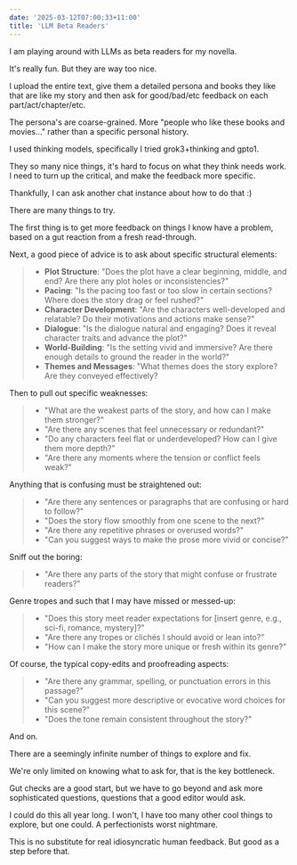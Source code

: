 ```yaml
---
date: '2025-03-12T07:00:33+11:00'
title: 'LLM Beta Readers'
---
```


I am playing around with LLMs as beta readers for my novella.

It's really fun. But they are way too nice.

I upload the entire text, give them a detailed persona and books they like that are like my story and then ask for good/bad/etc feedback on each part/act/chapter/etc.

The persona's are coarse-grained. More "people who like these books and movies..." rather than a specific personal history.

I used thinking models, specifically I tried grok3+thinking and gpto1.

They so many nice things, it's hard to focus on what they think needs work. I need to turn up the critical, and make the feedback more specific.

Thankfully, I can ask another chat instance about how to do that :)

There are many things to try.

The first thing is to get more feedback on things I know have a problem, based on a gut reaction from a fresh read-through.

Next, a good piece of advice is to ask about specific structural elements:

> * **Plot Structure**: "Does the plot have a clear beginning, middle, and end? Are there any plot holes or inconsistencies?"
> * **Pacing**: "Is the pacing too fast or too slow in certain sections? Where does the story drag or feel rushed?"
> * **Character Development**: "Are the characters well-developed and relatable? Do their motivations and actions make sense?"
> * **Dialogue**: "Is the dialogue natural and engaging? Does it reveal character traits and advance the plot?"
> * **World-Building**: "Is the setting vivid and immersive? Are there enough details to ground the reader in the world?"
> * **Themes and Messages**: "What themes does the story explore? Are they conveyed effectively?

Then to pull out specific weaknesses:

> * "What are the weakest parts of the story, and how can I make them stronger?"
> * "Are there any scenes that feel unnecessary or redundant?"
> * "Do any characters feel flat or underdeveloped? How can I give them more depth?"
> * "Are there any moments where the tension or conflict feels weak?"

Anything that is confusing must be straightened out:

> * "Are there any sentences or paragraphs that are confusing or hard to follow?"
> * "Does the story flow smoothly from one scene to the next?"
> * "Are there any repetitive phrases or overused words?"
> * "Can you suggest ways to make the prose more vivid or concise?"

Sniff out the boring:

> * "Are there any parts of the story that might confuse or frustrate readers?"

Genre tropes and such that I may have missed or messed-up:

> * "Does this story meet reader expectations for [insert genre, e.g., sci-fi, romance, mystery]?"
> * "Are there any tropes or clichés I should avoid or lean into?"
> * "How can I make the story more unique or fresh within its genre?"

Of course, the typical copy-edits and proofreading aspects:

> * "Are there any grammar, spelling, or punctuation errors in this passage?"
> * "Can you suggest more descriptive or evocative word choices for this scene?"
> * "Does the tone remain consistent throughout the story?"

And on.

There are a seemingly infinite number of things to explore and fix.

We're only limited on knowing what to ask for, that is the key bottleneck.

Gut checks are a good start, but we have to go beyond and ask more sophisticated questions, questions that a good editor would ask.

I could do this all year long. I won't, I have too many other cool things to explore, but one could. A perfectionists worst nightmare.

This is no substitute for real idiosyncratic human feedback. But good as a step before that.